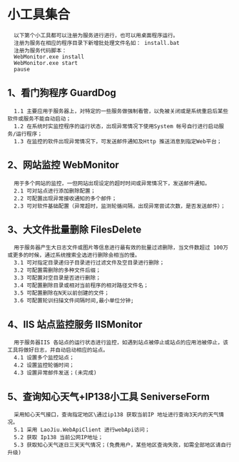 # 小工具集合

      以下第个小工具都可以注册为服务进行进行，也可以用桌面程序运行。
      注册为服务在相应的程序目录下新增批处理文件名如： install.bat
      注册为服务代码脚本：
      WebMonitor.exe install 
      WebMonitor.exe start 
      pause

## 1、看门狗程序 GuardDog
      1.1 主要应用于服务器上，对特定的一些服务做强制看管，以免被关闭或是系统重启后某些软件或服务不能自动启动；
      1.2 在系统时实监控程序的运行状态，出现异常情况下使用System 帐号自行进行启动服务/运行程序；
      1.3 在监控的软件出现异常情况下，可发送邮件通知及Http 推送消息到指定Web平台；
## 2、网站监控  WebMonitor
      用于多个网站的监控，一但网站出现设定的超时时间或异常情况下，发送邮件通知。
      2.1 可对站点进行添加删除配置；
      2.2 可配置出现异常接收通知的多个邮件；
      2.3 可对软件基础配置（异常超时，监测轮循间隔，出现异常尝试次数，是否发送邮件）；
 ## 3、大文件批量删除  FilesDelete
      用于服务器产生大日志文件或图片等信息进行最有效的批量过滤删除，当文件数超过 100万或更多的时候，通过系统搜索全选进行删除会相当的慢。
      3.1 可对指定目录递归子目录进行过滤文件及空目录进行删除；
      3.2 可配置需删除的多种文件后缀；
      3.3 可配置对空目录是否进行删除；
      3.4 可配置删除目录或相对当前程序的相对路径文件名；
      3.5 可配置删除在N天以前创建的文件；
      3.6 可配置轮训扫描文件间隔时间,最小单位分钟; 
## 4、IIS 站点监控服务 IISMonitor
      用于服务器IIS 各站点的运行状态进行监控，如遇到站点被停止或站点的应用池被停止，该工具将做好日志，并自动启动相应的站点。
      4.1 设置多个监控站点；
      4.2 设置监控轮循时间；
      4.3 设置异常邮件发送；(未完成)
## 5、查询知心天气+IP138小工具  SeniverseForm
      采用知心天气接口，查询指定地区\通过ip138 获取当前IP 地址进行查询3天内的天气情况。
      5.1 采用 LaoJiu.WebApiClient 进行webApi访问；
      5.2 获取 Ip138 当前公网IP地址；
      5.3 获取知心天气逐日三天天气情况；(免费用户，某些地区查询失败，如需全部地区请自行升级)
